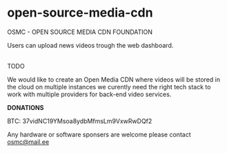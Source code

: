 # open-source-media-cdn
 OSMC - OPEN SOURCE MEDIA CDN FOUNDATION
 
 Users can upload news videos trough the web dashboard.
 
 <br>TODO</b>
 
 We would like to create an Open Media CDN where videos will be stored in the cloud on multiple instances we curently need the right tech stack to work with multiple providers for back-end video services.
 
 
 <b>DONATIONS</B>
 
 BTC: 37vidNC19YMsoa8ydbMfmsLm9VxwRwDQf2
 
 Any hardware or software sponsers are welcome please contact osmc@mail.ee
